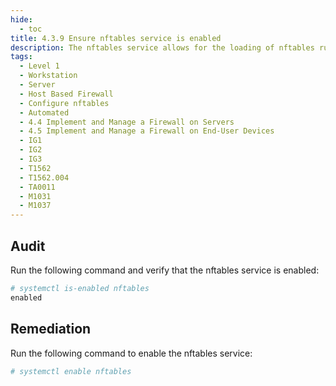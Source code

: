 ```yaml
---
hide:
  - toc
title: 4.3.9 Ensure nftables service is enabled
description: The nftables service allows for the loading of nftables rulesets during boot, or starting on the nftables service
tags:
  - Level 1
  - Workstation
  - Server
  - Host Based Firewall
  - Configure nftables
  - Automated
  - 4.4 Implement and Manage a Firewall on Servers
  - 4.5 Implement and Manage a Firewall on End-User Devices
  - IG1
  - IG2
  - IG3
  - T1562
  - T1562.004
  - TA0011
  - M1031
  - M1037
---
```


## Audit
Run the following command and verify that the nftables service is enabled:
```bash
# systemctl is-enabled nftables
enabled
```

## Remediation
Run the following command to enable the nftables service:
```bash
# systemctl enable nftables
```
